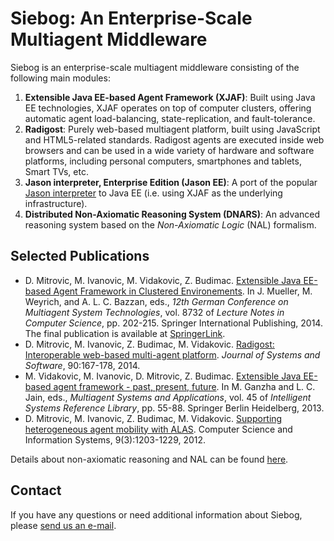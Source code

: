 Siebog: An Enterprise-Scale Multiagent Middleware
======

Siebog is an enterprise-scale multiagent middleware consisting of the following main modules:

 1. **Extensible Java EE-based Agent Framework (XJAF)**: Built using Java EE technologies, XJAF operates on top of computer clusters, offering automatic agent load-balancing, state-replication, and fault-tolerance.
 2. **Radigost**: Purely web-based multiagent platform, built using JavaScript and HTML5-related standards. Radigost agents are executed inside web browsers and can be used in a wide variety of hardware and software platforms, including personal computers, smartphones and tablets, Smart TVs, etc.
 3. **Jason interpreter, Enterprise Edition (Jason EE)**: A port of the popular [Jason interpreter](http://jason.sourceforge.net) to Java EE (i.e. using XJAF as the underlying infrastructure). 
 4. **Distributed Non-Axiomatic Reasoning System (DNARS)**: An advanced reasoning system based on the *Non-Axiomatic Logic* (NAL) formalism.
 
Selected Publications
-------

 * D. Mitrovic, M. Ivanovic, M. Vidakovic, Z. Budimac. [Extensible Java EE-based Agent Framework in Clustered Environements](http://perun.pmf.uns.ac.rs/xjaf/papers/xjaf2x.pdf). In J. Mueller, M. Weyrich, and A. L. C. Bazzan, eds., *12th German Conference on Multiagent System Technologies*, vol. 8732 of *Lecture Notes in Computer Science*, pp. 202-215. Springer International Publishing, 2014. The final publication is available at [SpringerLink](http://link.springer.com/chapter/10.1007/978-3-319-11584-9_14).
 * D. Mitrovic, M. Ivanovic, Z. Budimac, M. Vidakovic. [Radigost: Interoperable web-based multi-agent platform](http://www.sciencedirect.com/science/article/pii/S0164121214000028). *Journal of Systems and Software*, 90:167-178, 2014.
 * M. Vidakovic, M. Ivanovic, D. Mitrovic, Z. Budimac. [Extensible Java EE-based agent framework - past, present, future](http://link.springer.com/chapter/10.1007%2F978-3-642-33323-1_3). In M. Ganzha and L. C. Jain, eds., *Multiagent Systems and Applications*, vol. 45 of *Intelligent Systems Reference Library*, pp. 55-88. Springer Berlin Heidelberg, 2013.
 * D. Mitrovic, M. Ivanovic, Z. Budimac, M. Vidakovic. [Supporting heterogeneous agent mobility with ALAS](http://www.comsis.org/pdf.php?id=020-1201). Computer Science and Information Systems, 9(3):1203-1229, 2012.

Details about non-axiomatic reasoning and NAL can be found [here](http://www.cis.temple.edu/~pwang/papers.html).

Contact
-------

If you have any questions or need additional information about Siebog, please [send us an e-mail](mailto:mvidakovic@gmail.com).
